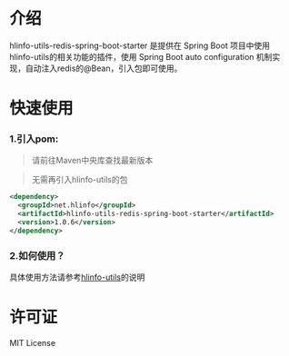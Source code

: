 # 介绍

hlinfo-utils-redis-spring-boot-starter 是提供在 Spring Boot 项目中使用 hlinfo-utils的相关功能的插件，使用 Spring Boot auto configuration 机制实现，自动注入redis的@Bean，引入包即可使用。

# 快速使用

### 1.引入pom:

>请前往Maven中央库查找最新版本

>无需再引入hlinfo-utils的包

```xml
<dependency>
  <groupId>net.hlinfo</groupId>
  <artifactId>hlinfo-utils-redis-spring-boot-starter</artifactId>
  <version>1.0.6</version>
</dependency>
```


### 2.如何使用？

具体使用方法请参考[hlinfo-utils](https://github.com/hlinfocc/hlinfo-utils)的说明

# 许可证
MIT License 
